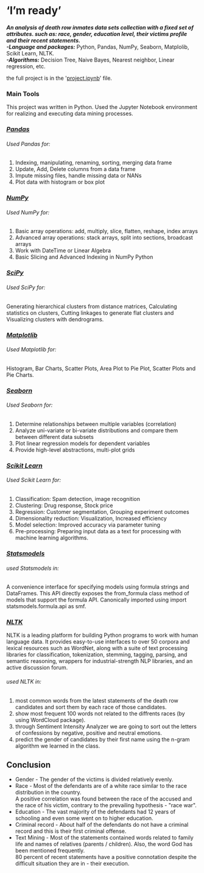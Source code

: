# ‘I’m ready’  
***An analysis of death row inmates data sets collection with a fixed set of attributes.
   such as: race, gender, education level, their victims profile and their recent statements.***  
   ***-Language and packages:*** Python,  Pandas, NumPy, Seaborn, Matplolib, Scikit Learn, NLTK.  
   ***-Algorithms:*** Decision Tree, Naive Bayes, Nearest neighbor, Linear regression, etc.  

the full project is in the 
'[project.ipynb](https://github.com/YPshir/datamining-project/blob/master/project.ipynb)' file.  
  
  ### Main Tools  
 This project was written in Python. Used the Jupyter Notebook environment for realizing and executing data mining processes.   
  
  ### *[Pandas](https://pandas.pydata.org/)*      
  
###### Used Pandas for:  
  1. Indexing, manipulating, renaming, sorting, merging data frame  
  2. Update, Add, Delete columns from a data frame  
  3. Impute missing files, handle missing data or NANs  
  4. Plot data with histogram or box plot  
  
  ### *[NumPy](https://numpy.org/)*      
  
###### Used NumPy for:  
  1. Basic array operations: add, multiply, slice, flatten, reshape, index arrays  
  2. Advanced array operations: stack arrays, split into sections, broadcast arrays  
  3. Work with DateTime or Linear Algebra  
  4. Basic Slicing and Advanced Indexing in NumPy Python  
  
  ### *[SciPy](https://www.scipy.org/)*      
 
###### Used SciPy for:  
 Generating hierarchical clusters from distance matrices, Calculating statistics on clusters, Cutting linkages to generate flat clusters and Visualizing clusters with dendrograms.  
 
   ### *[Matplotlib](https://matplotlib.org/)*      
  
###### Used Matplotlib for:  
Histogram, Bar Charts, Scatter Plots, Area Plot to Pie Plot, Scatter Plots and Pie Charts.  

  ### *[Seaborn](https://seaborn.pydata.org/)*      
 
###### Used Seaborn for:  
  1. Determine relationships between multiple variables (correlation)  
  2. Analyze uni-variate or bi-variate distributions and compare them between different data subsets  
  3. Plot linear regression models for dependent variables  
  4. Provide high-level abstractions, multi-plot grids  
  
  ### *[Scikit Learn](https://scikit-learn.org/stable/)*      
  
###### Used Scikit Learn for:  
  1. Classification: Spam detection, image recognition  
  2. Clustering: Drug response, Stock price  
  3. Regression: Customer segmentation, Grouping experiment outcomes  
  4. Dimensionality reduction: Visualization, Increased efficiency  
  5. Model selection: Improved accuracy via parameter tuning  
  6. Pre-processing: Preparing input data as a text for processing with machine learning algorithms.  
  
  
  ### *[Statsmodels](https://www.statsmodels.org/stable/index.html)*      

###### used Statsmodels in:  
 A convenience interface for specifying models using formula strings and DataFrames. This API directly exposes the from_formula class method of models that support the formula API. Canonically imported using import statsmodels.formula.api as smf.  
 
 
   ### *[NLTK](https://www.nltk.org/)*    
   NLTK is a leading platform for building Python programs to work with human language data. It provides easy-to-use interfaces to over 50 corpora and lexical resources such as WordNet, along with a suite of text processing libraries for classification, tokenization, stemming, tagging, parsing, and semantic reasoning, wrappers for industrial-strength NLP libraries, and an active discussion forum.  
###### used NLTK in:  
 1. most common words from the latest statements of the death row candidates and sort them by each race of those candidates.  
 2. show most frequent 100 words not related to the diffrents races (by using WordCloud package).  
 3. through Sentiment Intensity Analyzer we are going to sort out the letters of confessions by negative, positive and neutral emotions.
 4. predict the gender of candidates by their first name using the n-gram algorithm we learned in the class.  
 

 ## Conclusion
 * Gender - The gender of the victims is divided relatively evenly.  
 * Race - Most of the defendants are of a white race similar to the race distribution in the country.  
          A positive correlation was found between the race of the accused and the race of his victim, contrary to the prevailing hypothesis - "race war".
 * Education - The vast majority of the defendants had 12 years of schooling and even some went on to higher education.  
 * Criminal record - About half of the defendants do not have a criminal record and this is their first criminal offense.  
 * Text Mining - Most of the statements contained words related to family life and names of relatives (parents / children). Also, the word God has been mentioned frequently.         
                 80 percent of recent statements have a positive connotation despite the difficult situation they are in - their execution.
